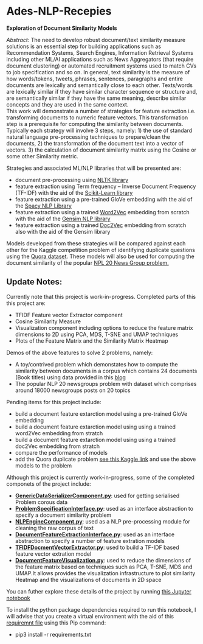 # Ades-NLP-Recepies
__Exploration of Document Similarity Models__

_Abstract_: 
The need to develop robust document/text similarity measure solutions is an essential step for building applications such as Recommendation Systems, Search Engines, Information Retrieval Systems including other ML/AI applications such as News Aggregators  (that require document clustering) or automated recruitment systems used to match CVs to job specification and so on. In general, text similarity is the measure of how words/tokens, tweets, phrases, sentences, paragraphs and entire documents are lexically and semantically close to each other. Texts/words are lexically similar if they have similar character sequence or structure and, are semantically similar if they have the same meaning, describe similar concepts and they are used in the same context.  
This work will demonstrate a number of strategies for feature extraction i.e. transforming documents to numeric feature vectors. This transformation step is a prerequisite for computing the similarity between documents. Typically each strategy will involve 3 steps, namely: 1) the use of standard natural language pre-processing techniques to prepare/clean the documents, 2) the transformation of the document text into a vector of vectors. 3) the calculation of document similarity matrix using the Cosine or some other Similarity metric.

Strategies and associated ML/NLP libraries that will be presented are:
  - document pre-processing using [NLTK library](https://www.nltk.org/)
  - feature extraction using Term frequency – Inverse Document Frequency (TF-IDF) with the aid of the [Scikit-Learn library](https://www.nltk.org/)
  - feature extraction using a pre-trained GloVe embedding with the aid of the [Spacy NLP Library](https://spacy.io/usage/vectors-similarity)
  - feature extraction using a trained [Word2Vec](https://en.wikipedia.org/wiki/Word2vec) embedding from scratch with the aid of the [Gensim NLP library](https://radimrehurek.com/gensim/)
  - feature extraction using a trained [Doc2Vec](https://radimrehurek.com/gensim/models/doc2vec.html) embedding from scratch also with the aid of the Gensim library
  
Models developed from these strategies will be compared against each other for the Kaggle competition problem of identifying duplicate questions using the [Quora dataset](https://www.kaggle.com/currie32/predicting-similarity-tfidfvectorizer-doc2vec/data). These models will also be used for computing the document similarity of the popular [NPL 20 News Group problem.](https://www.kaggle.com/irfanalidv/suggectedjob) 



## Update Notes:
Currently note that this project is work-in-progress. 
Completed parts of this this project are:
- TFIDF Feature vector Extractor component 
- Cosine Similarity Measure
- Visualization component including options to reduce the feature matrix dimensions to 2D using PCA, MDS, T-SNE and UMAP techniques
- Plots of the Feature Matrix and the Similarity Matrix Heatmap

Demos of the above features to solve 2 problems, namely:
- A toy/contrived problem which demonstates how to compute the similarity between documents in a corpus which contains 24 documents (Book titles) using data provided in this [blog](https://shravan-kuchkula.github.io/nlp/document_similarity/#plot-a-heatmap-of-cosine-similarity-values)
- The popular NLP 20 newsgroups problem with dataset which comprises around 18000 newsgroups posts on 20 topics

Pending items for this project include:
- build a document feature extarction model using a pre-trained GloVe embedding
- build a document feature extarction model using using a trained word2Vec embedding from stratch
- build a document feature extarction model using using a trained doc2Vec embedding from stratch
- compare the performance of models
- add the Quora duplicate problem [see this Kaggle link](https://www.kaggle.com/currie32/predicting-similarity-tfidfvectorizer-doc2vec/data) and use the above models to the problem
    
Although this project is currently work-in-progress, some of the completed componets of the project include:
  - [__GenericDataSerializerComponent.py__](https://github.com/aidowu1/Ades-NLP-Recepies/blob/master/Exploration%20of%20Document%20Similarity%20Models/GenericDataSerializerComponent.py): used for getting serialised Problem corous data
  - [__ProblemSpecificationInterface.py__](https://github.com/aidowu1/Ades-NLP-Recepies/blob/master/Exploration%20of%20Document%20Similarity%20Models/ProblemSpecificationInterface.py): used as an interface abstraction to specify a document similarity problem
  - [__NLPEngineComponent.py__](https://github.com/aidowu1/Ades-NLP-Recepies/blob/master/Exploration%20of%20Document%20Similarity%20Models/NLPEngineComponent.py): used as a NLP pre-processing module for cleaning the raw corpus of text
  - [__DocumentFeatureExtractionInterface.py__](https://github.com/aidowu1/Ades-NLP-Recepies/blob/master/Exploration%20of%20Document%20Similarity%20Models/ProblemSpecificationInterface.py): used as an interface abstraction to specify a number of feature extration models 
  - [__TFIDFDocmentVectorExtractor.py__](https://github.com/aidowu1/Ades-NLP-Recepies/blob/master/Exploration%20of%20Document%20Similarity%20Models/TFIDFDocmentVectorExtractor.py): used to build a TF-IDF based feature vector extration model
  - [__DocumentFeatureVisualization.py__](https://github.com/aidowu1/Ades-NLP-Recepies/blob/master/Exploration%20of%20Document%20Similarity%20Models/DocumentFeatureVisualization.py): used to reduce the dimensions of the feature matrix based on techniques such as PCA, T-SNE, MDS and UMAP.It allows provides the visualization infrastructure to plot similarity Heatmap  and the visualizations of documents in 2D space

You can futher explore these details of the project by running [this Jupyter notebook](https://github.com/aidowu1/Ades-NLP-Recepies/blob/master/Exploration%20of%20Document%20Similarity%20Models/Exploration%20of%20Document%20Similarity%20Models.ipynb)

To install the python package dependencies required to run this notebook, I will advise that you create a virtual environment with the aid of this [requiremnt file](https://github.com/aidowu1/Ades-NLP-Recepies/blob/master/requirements.txt) using this Pip command:
 - pip3 install -r requirements.txt



